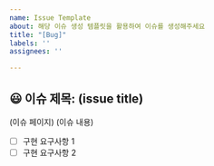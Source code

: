 ```yaml
---
name: Issue Template
about: 해당 이슈 생성 템플릿을 활용하여 이슈를 생성해주세요
title: "[Bug]"
labels: ''
assignees: ''

---
```


## 😃 이슈 제목: (issue title)
(이슈 페이지)
(이슈 내용)

- [ ] 구현 요구사항 1
- [ ] 구현 요구사항 2
